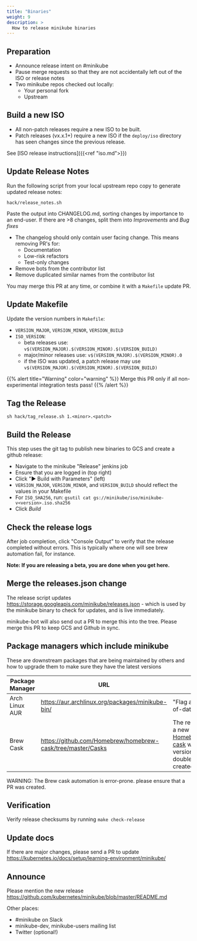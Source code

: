 ```yaml
---
title: "Binaries"
weight: 9
description: >
  How to release minikube binaries
---
```


## Preparation

* Announce release intent on #minikube
* Pause merge requests so that they are not accidentally left out of the ISO or release notes
* Two minikube repos checked out locally:
  * Your personal fork
  * Upstream  

## Build a new ISO

* All non-patch releases require a new ISO to be built.
* Patch releases (vx.x.1+) require a new ISO if the `deploy/iso` directory has seen changes since the previous release.

See [ISO release instructions]({{<ref "iso.md">}})

## Update Release Notes

Run the following script from your local upstream repo copy to generate updated release notes:

```shell
hack/release_notes.sh
```

Paste the output into CHANGELOG.md, sorting changes by importance to an end-user. If there are >8 changes, split them into *Improvements* and *Bug fixes*

- The changelog should only contain user facing change. This means removing PR's for:
  - Documentation
  - Low-risk refactors
  - Test-only changes 
- Remove bots from the contributor list
- Remove duplicated similar names from the contributor list

You may merge this PR at any time, or combine it with a `Makefile` update PR.

## Update Makefile

Update the version numbers in  `Makefile`:

* `VERSION_MAJOR`, `VERSION_MINOR`, `VERSION_BUILD`
* `ISO_VERSION`:
  - beta releases use: `v$(VERSION_MAJOR).$(VERSION_MINOR).$(VERSION_BUILD)`
  - major/minor releases use: `v$(VERSION_MAJOR).$(VERSION_MINOR).0`
  - if the ISO was updated, a patch release may use `v$(VERSION_MAJOR).$(VERSION_MINOR).$(VERSION_BUILD)`

{{% alert title="Warning" color="warning" %}}
Merge this PR only if all non-experimental integration tests pass!
{{% /alert %}}

## Tag the Release

```shell
sh hack/tag_release.sh 1.<minor>.<patch>
```

## Build the Release

This step uses the git tag to publish new binaries to GCS and create a github release:

* Navigate to the minikube "Release" jenkins job
* Ensure that you are logged in (top right)
* Click "▶️ Build with Parameters" (left)
* `VERSION_MAJOR`, `VERSION_MINOR`, and `VERSION_BUILD` should reflect the values in your Makefile
* For `ISO_SHA256`, run: `gsutil cat gs://minikube/iso/minikube-v<version>.iso.sha256`
* Click *Build*

## Check the release logs

After job completion, click "Console Output" to verify that the release completed without errors. This is typically where one will see brew automation fail, for instance.

**Note: If you are releasing a beta, you are done when you get here.**

## Merge the releases.json change

The release script updates https://storage.googleapis.com/minikube/releases.json - which is used by the minikube binary to check for updates, and is live immediately.

minikube-bot will also send out a PR to merge this into the tree. Please merge this PR to keep GCS and Github in sync.

## Package managers which include minikube

These are downstream packages that are being maintained by others and how to upgrade them to make sure they have the latest versions

| Package Manager | URL                                                                       | TODO                                                                                                                                                                        |
| --------------- | ------------------------------------------------------------------------- | --------------------------------------------------------------------------------------------------------------------------------------------------------------------------- |
| Arch Linux AUR  | <https://aur.archlinux.org/packages/minikube-bin/>                        | "Flag as package out-of-date"                                                                                                                                               |
| Brew Cask       | <https://github.com/Homebrew/homebrew-cask/tree/master/Casks> | The release job creates a new PR in [Homebrew/homebrew-cask](https://github.com/Homebrew/homebrew-cask) with an updated version and SHA256, double check that it's created. |

WARNING: The Brew cask automation is error-prone. please ensure that a PR was created.

## Verification

Verify release checksums by running `make check-release`

## Update docs

If there are major changes, please send a PR to update <https://kubernetes.io/docs/setup/learning-environment/minikube/>

## Announce

Please mention the new release https://github.com/kubernetes/minikube/blob/master/README.md

Other places:

- #minikube on Slack
- minikube-dev, minikube-users mailing list
- Twitter (optional!)
